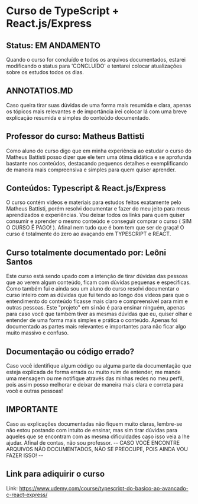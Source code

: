 # Curso de TypeScript + React.js/Express

## Status: EM ANDAMENTO
  Quando o curso for concluído e todos os arquivos documentados, estarei
modificando o status para 'CONCLUÍDO' e tentarei colocar atualizações sobre
os estudos todos os dias.

## ANNOTATIOS.MD
  Caso queira tirar suas dúvidas de uma forma mais resumida e clara,
apenas os tópicos mais relevantes e de importância irei colocar lá com uma
breve explicação resumida e simples do conteúdo documentado.

## Professor do curso: Matheus Battisti
  Como aluno do curso digo que em minha experiência ao estudar o curso do Matheus
Battisti posso dizer que ele tem uma ótima didática e se aprofunda bastante nos conteúdos,
destacando pequenos detalhes e exemplificando de maneira mais compreensiva e
simples para quem quiser aprender.

## Conteúdos: Typescript & React.js/Express
  O curso contém videos e materiais para estudos feitos exatamente pelo
Matheus Battisti, porém resolvi documentar e fazer do meu jeito para meus
aprendizados e experiências. Vou deixar todos os links para quem quiser
consumir e aprender o mesmo conteúdo e conseguir comprar o curso ( SIM O CURSO É PAGO! ).
 Afinal nem tudo que é bom tem que ser de graça!
O curso é totalmente do zero ao avaçando em TYPESCRIPT e REACT.

## Curso totalmente documentado por: Leôni Santos

  Este curso está sendo upado com a intenção de tirar dúvidas
das pessoas que ao verem algum conteúdo, ficam com dúvidas pequenas
e especificas. Como também fui e ainda sou um aluno do curso resolvi
documentar o curso inteiro com as dúvidas que fui tendo ao longo dos videos
para que o entendimento do conteúdo ficasse mais claro e compreensivel para 
mim e outras pessoas.
  Este "projeto" em sí não é para ensinar ninguém, apenas para caso você que
também tiver as mesmas dúvidas que eu, quiser olhar e entender de uma forma
mais simples e prática o conteúdo.
  Apenas foi documentado as partes mais relevantes e importantes para não ficar
algo muito massivo e confuso.

## Documentação ou código errado?

  Caso você identifique algum código ou alguma parte da documentação que esteja
explicada de forma errada ou muito ruim de entender, me mande uma mensagem ou me
notifique através das minhas redes no meu perfil, pois assim posso melhorar e deixar
de maneira mais clara e correta para você e outras pessoas!

## IMPORTANTE 

  Caso as explicações documentadas não fiquem muito claras, lembre-se
não estou postando com intuito de ensinar, mas sim tirar dúvidas para aqueles
que se encontram com as mesma dificuldades caso isso veia a lhe ajudar. Afinal 
de contas, não sou professor. 
  -- CASO VOCÊ ENCONTRE ARQUIVOS NÃO DOCUMENTADOS, NÃO SE PREOCUPE, POIS AINDA
VOU FAZER ISSO! --
## Link para adiquirir o curso

Link: https://www.udemy.com/course/typescript-do-basico-ao-avancado-c-react-express/
